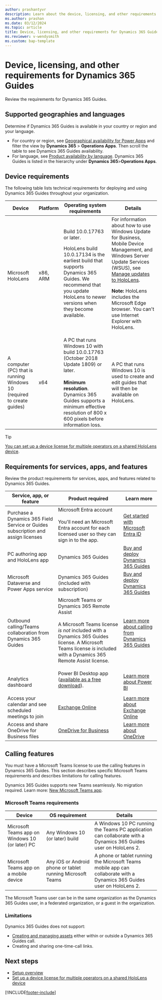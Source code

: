 ```yaml
---
author: prashantyvr
description: Learn about the device, licensing, and other requirements for installing and using Microsoft Dynamics 365 Guides.
ms.author: prashan
ms.date: 03/12/2024
ms.topic: article
title: Device, licensing, and other requirements for Dynamics 365 Guides
ms.reviewer: v-wendysmith
ms.custom: bap-template
---
```


# Device, licensing, and other requirements for Dynamics 365 Guides

Review the requirements for Dynamics 365 Guides.

## Supported geographies and languages

Determine if Dynamics 365 Guides is available in your country or region and your language.

- For country or region, see [Geographical availability for Power Apps](https://dynamics.microsoft.com/availability-reports/georeport/) and filter the view by **Dynamics 365** > **Operations Apps**. Then scroll the table to see Dynamics 365 Guides availability.
- For language, see [Product availability by language](https://dynamics.microsoft.com/en-us/availability-reports/languagereport/). Dynamics 365 Guides is listed in the hierarchy under **Dynamics 365**>**Operations Apps**.

## Device requirements

The following table lists technical requirements for deploying and using Dynamics 365 Guides throughout your organization.

| Device | Platform | Operating system requirements | Details |
|---|---|---|---|
| Microsoft HoloLens | x86, ARM | Build 10.0.17763 or later.<p>HoloLens build 10.0.17134 is the earliest build that supports Dynamics 365 Guides. We recommend that you update HoloLens to newer versions when they become available.</p> | For information about how to use Windows Update for Business, Mobile Device Management, and Windows Server Update Services (WSUS), see [Manage updates to HoloLens](/HoloLens/hololens-updates).<p>**Note:** HoloLens includes the Microsoft Edge browser. You can't use Internet Explorer with HoloLens.</p> |
| A computer (PC) that is running Windows 10 (required to create guides) | x64 | A PC that runs Windows 10 with build 10.0.17763 (October 2018 Update 1809) or later.<br><br>**Minimum resolution**. Dynamics 365 Guides supports a minimum effective resolution of 800 x 600 pixels before information loss.  | A PC that runs Windows 10 is used to create and edit guides that will then be available on HoloLens. |

> [!TIP]
> [You can set up a device license for multiple operators on a shared HoloLens device](device-license.md). 

## Requirements for services, apps, and features

Review the product requirements for services, apps, and features related to Dynamics 365 Guides.

| Service, app, or feature | Product required| Learn more |
|---|---|---|
|Purchase a Dynamics 365 Field Service or Guides subscription and assign licenses|Microsoft Entra account<br><br>You'll need an Microsoft Entra account for each licensed user so they can sign in to the app.</li></ul> | [Get started with Microsoft Entra ID](/azure/active-directory/fundamentals/active-directory-whatis) |
|PC authoring app and HoloLens app| Dynamics 365 Guides| [Buy and deploy Dynamics 365 Guides](setup.md) |
|Microsoft Dataverse and Power Apps service|Dynamics 365 Guides (included with subscription)|[Buy and deploy Dynamics 365 Guides](setup.md) |
|Outbound calling/Teams collaboration from Dynamics 365 Guides| Microsoft Teams or Dynamics 365 Remote Assist<br><br>A Microsoft Teams license *is not* included with a Dynamics 365 Guides license. A Microsoft Teams license *is* included with a Dynamics 365 Remote Assist license.</p> | [Learn more about calling from Dynamics 365 Guides](calling-start-call.md) |
|Analytics dashboard| Power BI Desktop app ([available as a free download](https://powerbi.microsoft.com/desktop/)).</p> | [Learn more about Power BI](https://powerbi.microsoft.com/desktop/) |
|Access your calendar and see scheduled meetings to join | [Exchange Online](https://www.microsoft.com/en-us/microsoft-365/business/compare-all-microsoft-365-business-products-b) |[Learn more about Exchange Online](/exchange/exchange-online) |
|Access and share OneDrive for Business files | [OneDrive for Business](https://www.microsoft.com/en-us/microsoft-365/onedrive/compare-onedrive-plans) |[Learn more about OneDrive](/sharepoint/onedrive-overview) |

## Calling features

You must have a Microsoft Teams license to use the calling features in Dynamics 365 Guides. This section describes specific Microsoft Teams requirements and describes limitations for calling features.

Dynamics 365 Guides supports new Teams seamlessly. No migration required. Learn more: [New Microsoft Teams app](https://adoption.microsoft.com/en-us/new-microsoft-teams/).

### Microsoft Teams requirements

| Device                             | OS requirement                                             | Details                                                                                                                                                                                                                                                                                 |
| ---------------------------------- | ----------------------------------------------------------- | --------------------------------------------------------------------------------------------------------------------------------------------------------------------------------------------------------------------------------------------------------------------------------------- |
| Microsoft Teams app on Windows 10 (or later) PC | Any Windows 10 (or later) build  | A Windows 10 PC running the Teams PC application can collaborate with a Dynamics 365 Guides user on HoloLens 2. |
| Microsoft Teams app on a mobile device | Any iOS or Android phone or tablet running  Microsoft Teams | A phone or tablet running the Microsoft Teams mobile app can collaborate with a Dynamics 365 Guides user on HoloLens 2.|

The Microsoft Teams user can be in the same organization as the Dynamics 365 Guides user, in a federated organization, or a guest in the organization.

### Limitations

Dynamics 365 Guides does not support:

- [Creating and managing assets](/dynamics365/mixed-reality/remote-assist/asset-capture-overview) either within or outside a Dynamics 365 Guides call.
- Creating and sharing one-time-call links.

## Next steps

- [Setup overview](setup.md)
- [Set up a device license for multiple operators on a shared HoloLens device](device-license.md)


[!INCLUDE[footer-include](../includes/footer-banner.md)]
